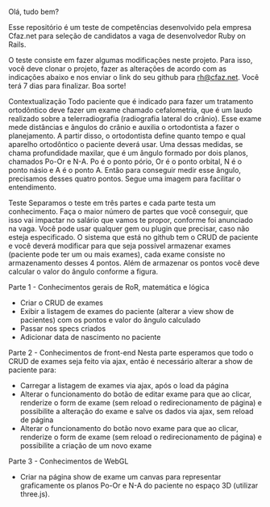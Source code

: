 Olá, tudo bem?

Esse repositório é um teste de competências desenvolvido pela empresa Cfaz.net para seleção de candidatos a vaga de desenvolvedor Ruby on Rails.

O teste consiste em fazer algumas modificações neste projeto. Para isso, você deve clonar o projeto, fazer as alterações de acordo com as indicações abaixo e nos enviar o link do seu github para rh@cfaz.net. Você terá 7 dias para finalizar. Boa sorte!

Contextualização
Todo paciente que é indicado para fazer um tratamento ortodôntico deve fazer um exame chamado cefalometria, que é um laudo realizado sobre a telerradiografia (radiografia lateral do crânio). Esse exame mede distâncias e ângulos do crânio e auxilia o ortodontista a fazer o planejamento. A partir disso, o ortodontista define quanto tempo e qual aparelho ortodôntico o paciente deverá usar. Uma dessas medidas, se chama profundidade maxilar, que é um ângulo formado por dois planos, chamados Po-Or e N-A. Po é o ponto pório, Or é o ponto orbital, N é o ponto násio e A é o ponto A. Então para conseguir medir esse ângulo, precisamos desses quatro pontos. Segue uma imagem para facilitar o entendimento.

Teste
Separamos o teste em três partes e cada parte testa um conhecimento. Faça o maior número de partes que você conseguir, que isso vai impactar no salário que vamos te propor, conforme foi anunciado na vaga. Você pode usar qualquer gem ou plugin que precisar, caso não esteja especificado. O sistema que está no github tem o CRUD de paciente e você deverá modificar para que seja possível armazenar exames (paciente pode ter um ou mais exames), cada exame consiste no armazenamento desses 4 pontos. Além de armazenar os pontos você deve calcular o valor do ângulo conforme a figura.

Parte 1 - Conhecimentos gerais de RoR, matemática e lógica
- Criar o CRUD de exames
- Exibir a listagem de exames do paciente (alterar a view show de pacientes) com os pontos e valor do ângulo calculado
- Passar nos specs criados
- Adicionar data de nascimento no paciente

Parte 2 - Conhecimentos de front-end
Nesta parte esperamos que todo o CRUD de exames seja feito via ajax, então é necessário alterar a show de paciente para:
- Carregar a listagem de exames via ajax, após o load da página
- Alterar o funcionamento do botão de editar exame para que ao clicar, renderize o form de exame (sem reload o redirecionamento de página) e possibilite a alteração do exame e salve os dados via ajax, sem reload de página
- Alterar o funcionamento do botão novo exame para que ao clicar, renderize o form de exame (sem reload o redirecionamento de página) e possibilite a criação de um novo exame

Parte 3 - Conhecimentos de WebGL
- Criar na página show de exame um canvas para representar graficamente os planos Po-Or e N-A do paciente no espaço 3D (utilizar three.js).